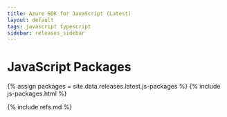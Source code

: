 ```yaml
---
title: Azure SDK for JavaScript (Latest)
layout: default
tags: javascript typescript
sidebar: releases_sidebar
---
```


# JavaScript Packages

{% assign packages = site.data.releases.latest.js-packages %}
{% include js-packages.html %}

{% include refs.md %}
